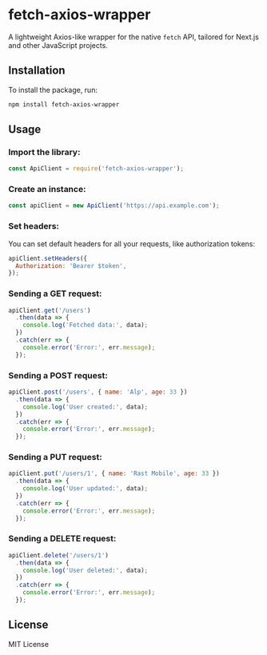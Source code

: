 
# fetch-axios-wrapper

A lightweight Axios-like wrapper for the native `fetch` API, tailored for Next.js and other JavaScript projects.

## Installation

To install the package, run:

```bash
npm install fetch-axios-wrapper
```

## Usage

### Import the library:

```javascript
const ApiClient = require('fetch-axios-wrapper');
```

### Create an instance:

```javascript
const apiClient = new ApiClient('https://api.example.com');
```

### Set headers:

You can set default headers for all your requests, like authorization tokens:

```javascript
apiClient.setHeaders({
  Authorization: 'Bearer $token',
});
```

### Sending a GET request:

```javascript
apiClient.get('/users')
  .then(data => {
    console.log('Fetched data:', data);
  })
  .catch(err => {
    console.error('Error:', err.message);
  });
```

### Sending a POST request:

```javascript
apiClient.post('/users', { name: 'Alp', age: 33 })
  .then(data => {
    console.log('User created:', data);
  })
  .catch(err => {
    console.error('Error:', err.message);
  });
```

### Sending a PUT request:

```javascript
apiClient.put('/users/1', { name: 'Rast Mobile', age: 33 })
  .then(data => {
    console.log('User updated:', data);
  })
  .catch(err => {
    console.error('Error:', err.message);
  });
```

### Sending a DELETE request:

```javascript
apiClient.delete('/users/1')
  .then(data => {
    console.log('User deleted:', data);
  })
  .catch(err => {
    console.error('Error:', err.message);
  });
```

## License

MIT License
